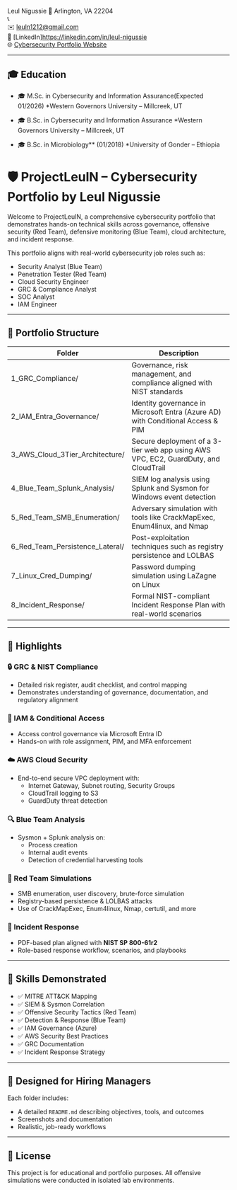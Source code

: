 Leul Nigussie 
📍 Arlington, VA 22204  
📞  
✉️ leuln1212@gmail.com  
🔗 [LinkedIn]https://linkedin.com/in/leul-nigussie  
🌐 [Cybersecurity Portfolio Website](https://leulcyber.github.io/cybersecurity-portfolio-leul/)

---

## 🎓 Education

- 🎓 M.Sc. in Cybersecurity and Information Assurance(Expected 01/2026)
  *Western Governors University – Millcreek, UT

- 🎓 B.Sc. in Cybersecurity and Information Assurance
  *Western Governors University – Millcreek, UT

- 🎓 B.Sc. in Microbiology** (01/2018) 
  *University of Gonder – Ethiopia
# 🛡️ ProjectLeulN – Cybersecurity Portfolio by Leul Nigussie

Welcome to ProjectLeulN, a comprehensive cybersecurity portfolio that demonstrates hands-on technical skills across governance, offensive security (Red Team), defensive monitoring (Blue Team), cloud architecture, and incident response.

This portfolio aligns with real-world cybersecurity job roles such as:
- Security Analyst (Blue Team)
- Penetration Tester (Red Team)
- Cloud Security Engineer
- GRC & Compliance Analyst
- SOC Analyst
- IAM Engineer

---

## 📂 Portfolio Structure

| Folder | Description |
|--------|-------------|
| 1_GRC_Compliance/ | Governance, risk management, and compliance aligned with NIST standards |
| 2_IAM_Entra_Governance/ | Identity governance in Microsoft Entra (Azure AD) with Conditional Access & PIM |
| 3_AWS_Cloud_3Tier_Architecture/ | Secure deployment of a 3-tier web app using AWS VPC, EC2, GuardDuty, and CloudTrail |
| 4_Blue_Team_Splunk_Analysis/ | SIEM log analysis using Splunk and Sysmon for Windows event detection |
| 5_Red_Team_SMB_Enumeration/ | Adversary simulation with tools like CrackMapExec, Enum4linux, and Nmap |
| 6_Red_Team_Persistence_Lateral/ | Post-exploitation techniques such as registry persistence and LOLBAS |
| 7_Linux_Cred_Dumping/ | Password dumping simulation using LaZagne on Linux |
| 8_Incident_Response/ | Formal NIST-compliant Incident Response Plan with real-world scenarios |

---

## 📌 Highlights

### 🔒 GRC & NIST Compliance
- Detailed risk register, audit checklist, and control mapping
- Demonstrates understanding of governance, documentation, and regulatory alignment

### 👥 IAM & Conditional Access
- Access control governance via Microsoft Entra ID
- Hands-on with role assignment, PIM, and MFA enforcement

### ☁️ AWS Cloud Security
- End-to-end secure VPC deployment with:
  - Internet Gateway, Subnet routing, Security Groups
  - CloudTrail logging to S3
  - GuardDuty threat detection

### 🔍 Blue Team Analysis
- Sysmon + Splunk analysis on:
  - Process creation
  - Internal audit events
  - Detection of credential harvesting tools

### 🎯 Red Team Simulations
- SMB enumeration, user discovery, brute-force simulation
- Registry-based persistence & LOLBAS attacks
- Use of CrackMapExec, Enum4linux, Nmap, certutil, and more

### 🚨 Incident Response
- PDF-based plan aligned with **NIST SP 800-61r2**
- Role-based response workflow, scenarios, and playbooks

---

## 🧠 Skills Demonstrated

- ✅ MITRE ATT&CK Mapping
- ✅ SIEM & Sysmon Correlation
- ✅ Offensive Security Tactics (Red Team)
- ✅ Detection & Response (Blue Team)
- ✅ IAM Governance (Azure)
- ✅ AWS Security Best Practices
- ✅ GRC Documentation
- ✅ Incident Response Strategy

---

## 👔 Designed for Hiring Managers

Each folder includes:
- A detailed `README.md` describing objectives, tools, and outcomes
- Screenshots and documentation
- Realistic, job-ready workflows

---




## 🔖 License

This project is for educational and portfolio purposes. All offensive simulations were conducted in isolated lab environments.
